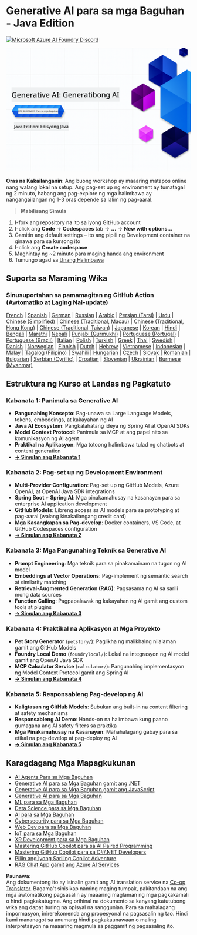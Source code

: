 <!--
CO_OP_TRANSLATOR_METADATA:
{
  "original_hash": "b4c05c53b67571aee42e9532404f2fb8",
  "translation_date": "2025-07-28T11:02:51+00:00",
  "source_file": "README.md",
  "language_code": "tl"
}
-->
# Generative AI para sa mga Baguhan - Java Edition
[![Microsoft Azure AI Foundry Discord](https://dcbadge.limes.pink/api/server/ByRwuEEgH4)](https://discord.com/invite/ByRwuEEgH4)

![Generative AI para sa mga Baguhan - Java Edition](../../translated_images/beg-genai-series.8b48be9951cc574c25f8a3accba949bfd03c2f008e2c613283a1b47316fbee68.tl.png)

**Oras na Kakailanganin**: Ang buong workshop ay maaaring matapos online nang walang lokal na setup. Ang pag-set up ng environment ay tumatagal ng 2 minuto, habang ang pag-explore ng mga halimbawa ay nangangailangan ng 1-3 oras depende sa lalim ng pag-aaral.

> **Mabilisang Simula** 

1. I-fork ang repository na ito sa iyong GitHub account  
2. I-click ang **Code** → **Codespaces** tab → **...** → **New with options...**  
3. Gamitin ang default settings – ito ang pipili ng Development container na ginawa para sa kursong ito  
4. I-click ang **Create codespace**  
5. Maghintay ng ~2 minuto para maging handa ang environment  
6. Tumungo agad sa [Unang Halimbawa](./02-SetupDevEnvironment/README.md#step-2-create-a-github-personal-access-token)  

## Suporta sa Maraming Wika

### Sinusuportahan sa pamamagitan ng GitHub Action (Awtomatiko at Laging Nai-update)

[French](../fr/README.md) | [Spanish](../es/README.md) | [German](../de/README.md) | [Russian](../ru/README.md) | [Arabic](../ar/README.md) | [Persian (Farsi)](../fa/README.md) | [Urdu](../ur/README.md) | [Chinese (Simplified)](../zh/README.md) | [Chinese (Traditional, Macau)](../mo/README.md) | [Chinese (Traditional, Hong Kong)](../hk/README.md) | [Chinese (Traditional, Taiwan)](../tw/README.md) | [Japanese](../ja/README.md) | [Korean](../ko/README.md) | [Hindi](../hi/README.md) | [Bengali](../bn/README.md) | [Marathi](../mr/README.md) | [Nepali](../ne/README.md) | [Punjabi (Gurmukhi)](../pa/README.md) | [Portuguese (Portugal)](../pt/README.md) | [Portuguese (Brazil)](../br/README.md) | [Italian](../it/README.md) | [Polish](../pl/README.md) | [Turkish](../tr/README.md) | [Greek](../el/README.md) | [Thai](../th/README.md) | [Swedish](../sv/README.md) | [Danish](../da/README.md) | [Norwegian](../no/README.md) | [Finnish](../fi/README.md) | [Dutch](../nl/README.md) | [Hebrew](../he/README.md) | [Vietnamese](../vi/README.md) | [Indonesian](../id/README.md) | [Malay](../ms/README.md) | [Tagalog (Filipino)](./README.md) | [Swahili](../sw/README.md) | [Hungarian](../hu/README.md) | [Czech](../cs/README.md) | [Slovak](../sk/README.md) | [Romanian](../ro/README.md) | [Bulgarian](../bg/README.md) | [Serbian (Cyrillic)](../sr/README.md) | [Croatian](../hr/README.md) | [Slovenian](../sl/README.md) | [Ukrainian](../uk/README.md) | [Burmese (Myanmar)](../my/README.md)

## Estruktura ng Kurso at Landas ng Pagkatuto

### **Kabanata 1: Panimula sa Generative AI**
- **Pangunahing Konsepto**: Pag-unawa sa Large Language Models, tokens, embeddings, at kakayahan ng AI  
- **Java AI Ecosystem**: Pangkalahatang ideya ng Spring AI at OpenAI SDKs  
- **Model Context Protocol**: Panimula sa MCP at ang papel nito sa komunikasyon ng AI agent  
- **Praktikal na Aplikasyon**: Mga totoong halimbawa tulad ng chatbots at content generation  
- **[→ Simulan ang Kabanata 1](./01-IntroToGenAI/README.md)**  

### **Kabanata 2: Pag-set up ng Development Environment**
- **Multi-Provider Configuration**: Pag-set up ng GitHub Models, Azure OpenAI, at OpenAI Java SDK integrations  
- **Spring Boot + Spring AI**: Mga pinakamahusay na kasanayan para sa enterprise AI application development  
- **GitHub Models**: Libreng access sa AI models para sa prototyping at pag-aaral (walang kinakailangang credit card)  
- **Mga Kasangkapan sa Pag-develop**: Docker containers, VS Code, at GitHub Codespaces configuration  
- **[→ Simulan ang Kabanata 2](./02-SetupDevEnvironment/README.md)**  

### **Kabanata 3: Mga Pangunahing Teknik sa Generative AI**
- **Prompt Engineering**: Mga teknik para sa pinakamainam na tugon ng AI model  
- **Embeddings at Vector Operations**: Pag-implement ng semantic search at similarity matching  
- **Retrieval-Augmented Generation (RAG)**: Pagsasama ng AI sa sarili mong data sources  
- **Function Calling**: Pagpapalawak ng kakayahan ng AI gamit ang custom tools at plugins  
- **[→ Simulan ang Kabanata 3](./03-CoreGenerativeAITechniques/README.md)**  

### **Kabanata 4: Praktikal na Aplikasyon at Mga Proyekto**
- **Pet Story Generator** (`petstory/`): Paglikha ng malikhaing nilalaman gamit ang GitHub Models  
- **Foundry Local Demo** (`foundrylocal/`): Lokal na integrasyon ng AI model gamit ang OpenAI Java SDK  
- **MCP Calculator Service** (`calculator/`): Pangunahing implementasyon ng Model Context Protocol gamit ang Spring AI  
- **[→ Simulan ang Kabanata 4](./04-PracticalSamples/README.md)**  

### **Kabanata 5: Responsableng Pag-develop ng AI**
- **Kaligtasan ng GitHub Models**: Subukan ang built-in na content filtering at safety mechanisms  
- **Responsableng AI Demo**: Hands-on na halimbawa kung paano gumagana ang AI safety filters sa praktika  
- **Mga Pinakamahusay na Kasanayan**: Mahahalagang gabay para sa etikal na pag-develop at pag-deploy ng AI  
- **[→ Simulan ang Kabanata 5](./05-ResponsibleGenAI/README.md)**  

## Karagdagang Mga Mapagkukunan 

- [AI Agents Para sa Mga Baguhan](https://github.com/microsoft/ai-agents-for-beginners)  
- [Generative AI para sa Mga Baguhan gamit ang .NET](https://github.com/microsoft/Generative-AI-for-beginners-dotnet)  
- [Generative AI para sa Mga Baguhan gamit ang JavaScript](https://github.com/microsoft/generative-ai-with-javascript)  
- [Generative AI para sa Mga Baguhan](https://github.com/microsoft/generative-ai-for-beginners)  
- [ML para sa Mga Baguhan](https://aka.ms/ml-beginners)  
- [Data Science para sa Mga Baguhan](https://aka.ms/datascience-beginners)  
- [AI para sa Mga Baguhan](https://aka.ms/ai-beginners)  
- [Cybersecurity para sa Mga Baguhan](https://github.com/microsoft/Security-101)  
- [Web Dev para sa Mga Baguhan](https://aka.ms/webdev-beginners)  
- [IoT para sa Mga Baguhan](https://aka.ms/iot-beginners)  
- [XR Development para sa Mga Baguhan](https://github.com/microsoft/xr-development-for-beginners)  
- [Mastering GitHub Copilot para sa AI Paired Programming](https://aka.ms/GitHubCopilotAI)  
- [Mastering GitHub Copilot para sa C#/.NET Developers](https://github.com/microsoft/mastering-github-copilot-for-dotnet-csharp-developers)  
- [Piliin ang Iyong Sariling Copilot Adventure](https://github.com/microsoft/CopilotAdventures)  
- [RAG Chat App gamit ang Azure AI Services](https://github.com/Azure-Samples/azure-search-openai-demo-java)  

**Paunawa**:  
Ang dokumentong ito ay isinalin gamit ang AI translation service na [Co-op Translator](https://github.com/Azure/co-op-translator). Bagama't sinisikap naming maging tumpak, pakitandaan na ang mga awtomatikong pagsasalin ay maaaring maglaman ng mga pagkakamali o hindi pagkakatugma. Ang orihinal na dokumento sa kanyang katutubong wika ang dapat ituring na opisyal na sanggunian. Para sa mahalagang impormasyon, inirerekomenda ang propesyonal na pagsasalin ng tao. Hindi kami mananagot sa anumang hindi pagkakaunawaan o maling interpretasyon na maaaring magmula sa paggamit ng pagsasaling ito.